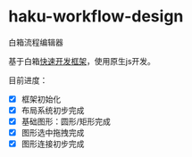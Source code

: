 # haku-workflow-design
白箱流程编辑器

基于白箱[快速开发框架](https://github.com/hakubox/haku-typescript-starter)，使用原生js开发。

目前进度：

- [x] 框架初始化
- [x] 布局系统初步完成
- [x] 基础图形：圆形/矩形完成
- [x] 图形选中拖拽完成
- [x] 图形连接初步完成